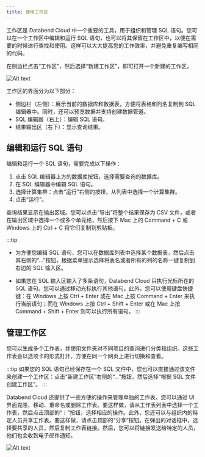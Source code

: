```yaml
---
title: 使用工作区
---
```


工作区是 Databend Cloud 中一个重要的工具，用于组织和管理 SQL 语句。您可以在一个工作区中编辑和运行 SQL 语句，也可以将其保留在工作区中，以便在需要的时候进行查找和使用。这样可以大大提高您的工作效率，并避免重复编写相同的代码。

在侧边栏点击“工作区”，然后选择“新建工作区”，即可打开一个新建的工作区。

![Alt text](@site/static/img/documents_cn/getting-started/worksheet.png)

工作区的界面分为以下部分：

- 侧边栏（左侧）：展示当前的数据库和数据表，方便将表格和列名复制到 SQL 编辑器中。同时，还可以预览数据并支持创建数据管道。
- SQL 编辑器（右上）：编辑 SQL 语句。
- 结果输出区（右下）：显示查询结果。

## 编辑和运行 SQL 语句

编辑和运行一个 SQL 语句，需要完成以下操作：

1. 点击 SQL 编辑器上方的数据库按钮，选择需要查询的数据库。
2. 在 SQL 编辑器中编辑 SQL 语句。
3. 选择计算集群：点击“运行”右侧的按钮，从列表中选择一个计算集群。
4. 点击“运行”。

查询结果显示在输出区域。您可以点击“导出”将整个结果保存为 CSV 文件，或者在输出区域中选择一个或多个单元格，然后按下 Mac 上的 Command + C 或 Windows 上的 Ctrl + C 将它们复制到剪贴板。

:::tip
- 为方便您编辑 SQL 语句，您可以在数据库列表中选择某个数据表，然后点击其右侧的“...”按钮，根据菜单提示选择将表名或者所有的列的名称一键复制到右边的 SQL 输入区。

- 如果您在 SQL 输入区输入了多条语句，Databend Cloud 只执行光标所在的 SQL 语句。您可以通过移动光标执行其他语句。此外，您可以使用键盘快捷键：在 Windows 上按 Ctrl + Enter 或在 Mac 上按 Command + Enter 来执行当前语句；而在 Windows 上按 Ctrl + Shift + Enter 或在 Mac 上按 Command + Shift + Enter 则可以执行所有语句。
:::

## 管理工作区

您可以生成多个工作表，并使用文件夹对不同项目的查询进行分类和组织。这些工作表会以选项卡的形式打开，方便在同一个网页上进行切换和查看。

:::tip
如果您的 SQL 语句已经保存在一个 SQL 文件中，您也可以直接通过该文件来创建一个工作区：点击“新建工作区”右侧的“...”按钮，然后选择“根据 SQL 文件创建工作区”。
:::

Databend Cloud 还提供了一些方便的操作来管理单独的工作表。您可以通过 UI 界面克隆、移动、重命名或删除工作表。要这样做，请从工作表列表中选择一个工作表，然后点击顶部的“⋮”按钮，选择相应的操作。此外，您还可以与组织内的特定人员共享工作表。要这样做，请点击顶部的“分享”按钮。在弹出的对话框中，选择要共享的人员，然后复制工作表链接。然后，您可以将链接发送给特定的人员，他们也会收到电子邮件通知。

![Alt text](@site/static/img/documents_cn/getting-started/worksheet-operations.png)